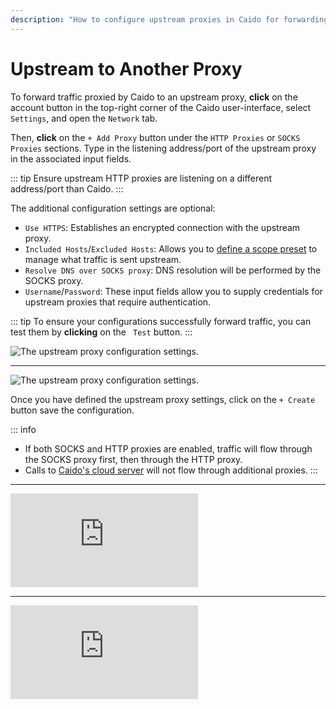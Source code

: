 ```yaml
---
description: "How to configure upstream proxies in Caido for forwarding traffic through HTTP and SOCKS proxies with authentication and scope control."
---
```


# Upstream to Another Proxy

To forward traffic proxied by Caido to an upstream proxy, **click** on the account button <code><Icon icon="fas fa-user" /></code> in the top-right corner of the Caido user-interface, select `Settings`, and open the `Network` tab.

Then, **click** on the `+ Add Proxy` button under the `HTTP Proxies` or `SOCKS Proxies` sections. Type in the listening address/port of the upstream proxy in the associated input fields.

::: tip
Ensure upstream HTTP proxies are listening on a different address/port than Caido.
:::

The additional configuration settings are optional:

- `Use HTTPS`: Establishes an encrypted connection with the upstream proxy.
- `Included Hosts`/`Excluded Hosts`: Allows you to [define a scope preset](/guides/scopes_defining.md) to manage what traffic is sent upstream.
- `Resolve DNS over SOCKS proxy`: DNS resolution will be performed by the SOCKS proxy.
- `Username`/`Password`: These input fields allow you to supply credentials for upstream proxies that require authentication.

::: tip
To ensure your configurations successfully forward traffic, you can test them by **clicking** on the <code><Icon icon="fas fa-vial" /> Test</code> button.
:::

<img alt="The upstream proxy configuration settings." src="/_images/upstream_http_proxy.png" center>

---

<img alt="The upstream proxy configuration settings." src="/_images/upstream_socks_proxy.png" center>

Once you have defined the upstream proxy settings, click on the `+ Create` button save the configuration.

::: info

- If both SOCKS and HTTP proxies are enabled, traffic will flow through the SOCKS proxy first, then through the HTTP proxy.
- Calls to [Caido's cloud server](/concepts/internals/cloud.md) will not flow through additional proxies.
:::

---

<div class="video small">
  <iframe src="https://www.youtube.com/embed/QFzaseG2Buk?si=j3KA6-ol-LrXG9bd" title="YouTube video player." frameborder="0"></iframe>
</div>

---

<div class="video small">
  <iframe src="https://www.youtube.com/embed/KFJt1LyC_FI?si=xjhR2zbItb7CqnlU" title="YouTube video player." frameborder="0"></iframe>
</div>
